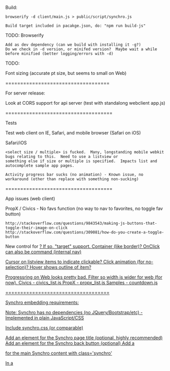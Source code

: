 Build:

    browserify -d client/main.js > public/script/synchro.js

    Build target included in pacakge.json, do: "npm run build-js"

TODO: Browserify

    Add as dev dependency (can we build with installing it -g?)
    Do we check in -d version, or minifed version?  Maybe wait a while before minified (better logging/errors with -d)

TODO:

Font sizing (accurate pt size, but seems to small on Web)

===================================

For server release:

Look at CORS support for api server (test with standalong webclient app.js)

====================================

Tests

  Test web client on IE, Safari, and mobile browser (Safari on iOS)

  Safari/iOS

    <select size / multiple> is fucked.  Many, longstanding mobile webkit bugs relating to this.  Need to use a listview or
    something else if size or multiple is specified.  Impacts list and autocomplete sample app pages.

    Activity progress bar sucks (no animation) - Known issue, no workaround (other than replace with something non-sucking)

====================================

App issues (web client)

  PropX / Civics - No favs function (no way to nav to favorites, no toggle fav button)

    http://stackoverflow.com/questions/9843543/making-js-buttons-that-toggle-their-image-on-click
    http://stackoverflow.com/questions/309081/how-do-you-create-a-toggle-button

  New control for <a href>?  If so, "target" support.  Container (like border)?  OnClick can also be command (internal nav)

  Cursor on listview items to indicate clickable?  Click animation (for no-selection)? Hover shows outline of item?

  Progressring on Web looks pretty bad.  Filter so width is wider for web (for now).
    Civics - civics_list.js
    PropX - propx_list.js
    Samples - countdown.js

===================================

Synchro embedding requirements:

Note: Synchro has no dependencies (no JQuery/Bootstrap/etc) - Implemented in plain JavaScript/CSS

Include synchro.css (or comparable)

Add an element for the Synchro page title (optional, highly recommended)
Add an element for the Synchro back button (optional)
Add a <div> for the main Synchro content with class='synchro'

In a <script> tag, implement the following named function:

    function SynchroInit(synchro)
    {
        // If you have an element for Synchro "bacK", when it is activated call: synchro.goBack();

        var synchroApp =
        {
            endpoint: "", // required
            container: null, // div element for Synchro page contents - required
            onSetPageTitle = function(title) // optional
            {

            },
            onSetBackEnabled = function(isEnabled) // optional
            {

            },
            onMessageBox = function(messageBox, execCommand) // optional
            {

            },
            logConfig: {}, // optional, developer setting
        }

        return synchroApp;
    }

Include synchro.js
